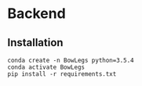 # Backend

## Installation

```
conda create -n BowLegs python=3.5.4
conda activate BowLegs
pip install -r requirements.txt
```